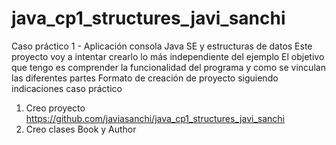 # java_cp1_structures_javi_sanchi
Caso práctico 1 - Aplicación consola Java SE y estructuras de datos
Este proyecto voy a intentar crearlo lo más independiente del ejemplo
El objetivo que tengo es comprender la funcionalidad del programa y como se vinculan las diferentes partes
Formato de creación de proyecto siguiendo indicaciones caso práctico
1. Creo proyecto https://github.com/javiasanchi/java_cp1_structures_javi_sanchi
2. Creo clases Book y Author